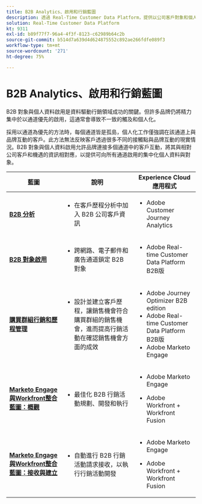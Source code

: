 ```yaml
---
title: B2B Analytics、啟用和行銷藍圖
description: 透過 Real-Time Customer Data Platform​，提供以公司客戶對象和個人資料為中心的客戶體驗。
solution: Real-Time Customer Data Platform
kt: 9311
exl-id: b89f77f7-96a4-4f3f-8123-c62989b64c2b
source-git-commit: b514d7a639d4d624875552c892ae266fdfe089f3
workflow-type: tm+mt
source-wordcount: '271'
ht-degree: 75%

---
```


# B2B Analytics、啟用和行銷藍圖

B2B 對象與個人資料啟用是資料驅動行銷領域成功的關鍵。但許多品牌仍將精力集中於以通道優先的啟用，這通常會導致不一致的觸及和個人化。

採用以通道為優先的方法時，每個通道皆是孤島，個人化工作僅強調在該通道上與品牌互動的客戶。此方法無法反映客戶透過很多不同的接觸點與品牌互動的現實情況。B2B 對象與個人資料啟用允許品牌連接多個通道中的客戶互動，將其與相對公司客戶和機遇的資訊相對應，以提供可向所有通道啟用的集中化個人資料與對象。

| 藍圖 | 說明 | Experience Cloud 應用程式 |
|---|---|---|
| **[B2B 分析](https://experienceleague.adobe.com/docs/analytics-platform/using/cja-usecases/b2b.html?lang=zh-Hant)** | <ul><li>在客戶歷程分析中加入 B2B 公司客戶資訊</li></ul> | <ul><li>Adobe Customer Journey Analytics</li></ul> |
| **[B2B 對象啟用](b2bactivation.md)** | <ul><li>跨網路、電子郵件和廣告通道鎖定 B2B 對象</li></ul> | <ul><li>Adobe Real-time Customer Data Platform B2B版</li></ul> |
| **[購買群組行銷和歷程管理](/help/blueprints/b2b/b2b-buying-group-journeys.md)** | <ul><li>設計並建立客戶歷程，讓銷售機會符合購買群組的銷售機會，進而提高行銷活動在確認銷售機會方面的成效</li></ul> | <ul><li>Adobe Journey Optimizer B2B edition</li><li>Adobe Real-time Customer Data Platform B2B版</li><li>Adobe Marketo Engage</li></ul> |
| **[Marketo Engage與Workfront整合藍圖：概觀](/help/blueprints/b2b/marketo-engage-and-workfront-integration-blueprint/overview.md)** | <ul><li>最佳化 B2B 行銷活動規劃、開發和執行</li></ul> | <ul><li>Adobe Marketo Engage</li></ul><ul><li>Adobe Workfront + Workfront Fusion</li></ul> |
| **[Marketo Engage與Workfront整合藍圖：接收與建立](/help/blueprints/b2b/marketo-engage-and-workfront-integration-blueprint/intake-and-create.md)** | <ul><li>自動進行 B2B 行銷活動請求接收，以執行行銷活動開發</li></ul> | <ul><li>Adobe Marketo Engage</li></ul><ul><li>Adobe Workfront + Workfront Fusion</li></ul> |
